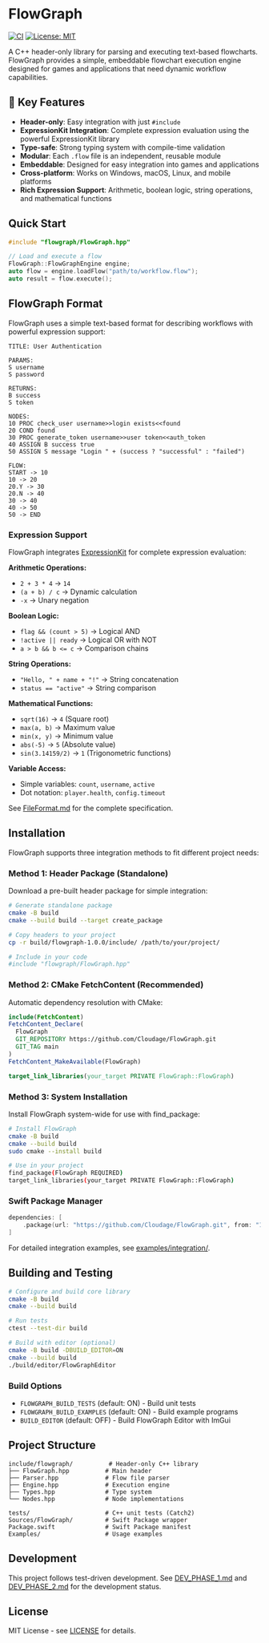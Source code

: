 # FlowGraph

[![CI](https://github.com/Cloudage/FlowGraph/actions/workflows/ci.yml/badge.svg)](https://github.com/Cloudage/FlowGraph/actions/workflows/ci.yml)
[![License: MIT](https://img.shields.io/badge/License-MIT-yellow.svg)](https://opensource.org/licenses/MIT)

A C++ header-only library for parsing and executing text-based flowcharts. FlowGraph provides a simple, embeddable flowchart execution engine designed for games and applications that need dynamic workflow capabilities.

## 🚀 Key Features

- **Header-only**: Easy integration with just `#include`
- **ExpressionKit Integration**: Complete expression evaluation using the powerful ExpressionKit library
- **Type-safe**: Strong typing system with compile-time validation
- **Modular**: Each `.flow` file is an independent, reusable module
- **Embeddable**: Designed for easy integration into games and applications
- **Cross-platform**: Works on Windows, macOS, Linux, and mobile platforms
- **Rich Expression Support**: Arithmetic, boolean logic, string operations, and mathematical functions

## Quick Start

```cpp
#include "flowgraph/FlowGraph.hpp"

// Load and execute a flow
FlowGraph::FlowGraphEngine engine;
auto flow = engine.loadFlow("path/to/workflow.flow");
auto result = flow.execute();
```

## FlowGraph Format

FlowGraph uses a simple text-based format for describing workflows with powerful expression support:

```
TITLE: User Authentication

PARAMS:
S username
S password

RETURNS:
B success
S token

NODES:
10 PROC check_user username>>login exists<<found
20 COND found
30 PROC generate_token username>>user token<<auth_token
40 ASSIGN B success true
50 ASSIGN S message "Login " + (success ? "successful" : "failed")

FLOW:
START -> 10
10 -> 20
20.Y -> 30
20.N -> 40
30 -> 40
40 -> 50
50 -> END
```

### Expression Support

FlowGraph integrates [ExpressionKit](https://github.com/Cloudage/ExpressionKit) for complete expression evaluation:

**Arithmetic Operations:**
- `2 + 3 * 4` → `14`
- `(a + b) / c` → Dynamic calculation
- `-x` → Unary negation

**Boolean Logic:**
- `flag && (count > 5)` → Logical AND
- `!active || ready` → Logical OR with NOT
- `a > b && b <= c` → Comparison chains

**String Operations:**
- `"Hello, " + name + "!"` → String concatenation
- `status == "active"` → String comparison

**Mathematical Functions:**
- `sqrt(16)` → `4` (Square root)
- `max(a, b)` → Maximum value
- `min(x, y)` → Minimum value
- `abs(-5)` → `5` (Absolute value)
- `sin(3.14159/2)` → `1` (Trigonometric functions)

**Variable Access:**
- Simple variables: `count`, `username`, `active`
- Dot notation: `player.health`, `config.timeout`

See [FileFormat.md](FileFormat.md) for the complete specification.

## Installation

FlowGraph supports three integration methods to fit different project needs:

### Method 1: Header Package (Standalone)

Download a pre-built header package for simple integration:

```bash
# Generate standalone package
cmake -B build
cmake --build build --target create_package

# Copy headers to your project
cp -r build/flowgraph-1.0.0/include/ /path/to/your/project/

# Include in your code
#include "flowgraph/FlowGraph.hpp"
```

### Method 2: CMake FetchContent (Recommended)

Automatic dependency resolution with CMake:

```cmake
include(FetchContent)
FetchContent_Declare(
  FlowGraph
  GIT_REPOSITORY https://github.com/Cloudage/FlowGraph.git
  GIT_TAG main
)
FetchContent_MakeAvailable(FlowGraph)

target_link_libraries(your_target PRIVATE FlowGraph::FlowGraph)
```

### Method 3: System Installation

Install FlowGraph system-wide for use with find_package:

```bash
# Install FlowGraph
cmake -B build
cmake --build build
sudo cmake --install build

# Use in your project
find_package(FlowGraph REQUIRED)
target_link_libraries(your_target PRIVATE FlowGraph::FlowGraph)
```

### Swift Package Manager

```swift
dependencies: [
    .package(url: "https://github.com/Cloudage/FlowGraph.git", from: "1.0.0")
]
```

For detailed integration examples, see [examples/integration/](examples/integration/).

## Building and Testing

```bash
# Configure and build core library
cmake -B build
cmake --build build

# Run tests
ctest --test-dir build

# Build with editor (optional)
cmake -B build -DBUILD_EDITOR=ON
cmake --build build
./build/editor/FlowGraphEditor
```

### Build Options

- `FLOWGRAPH_BUILD_TESTS` (default: ON) - Build unit tests
- `FLOWGRAPH_BUILD_EXAMPLES` (default: ON) - Build example programs
- `BUILD_EDITOR` (default: OFF) - Build FlowGraph Editor with ImGui

## Project Structure

```
include/flowgraph/          # Header-only C++ library
├── FlowGraph.hpp          # Main header
├── Parser.hpp             # Flow file parser
├── Engine.hpp             # Execution engine
├── Types.hpp              # Type system
└── Nodes.hpp              # Node implementations

tests/                     # C++ unit tests (Catch2)
Sources/FlowGraph/         # Swift Package wrapper
Package.swift              # Swift Package manifest
Examples/                  # Usage examples
```

## Development

This project follows test-driven development. See [DEV_PHASE_1.md](DEV_PHASE_1.md) and [DEV_PHASE_2.md](DEV_PHASE_2.md) for the development status.

## License

MIT License - see [LICENSE](LICENSE) for details.

